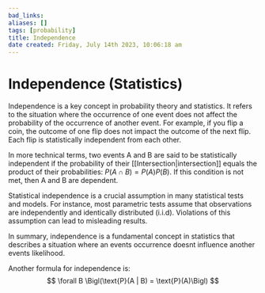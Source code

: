 ```yaml
---
bad_links:
aliases: []
tags: [probability]
title: Independence
date created: Friday, July 14th 2023, 10:06:18 am
---
```

# Independence (Statistics)

Independence is a key concept in probability theory and statistics. It refers to the situation where the occurrence of one event does not affect the probability of the occurrence of another event. For example, if you flip a coin, the outcome of one flip does not impact the outcome of the next flip. Each flip is statistically independent from each other.

In more technical terms, two events A and B are said to be statistically independent if the probability of their [[Intersection|intersection]] equals the product of their probabilities: $P(A \cap B) = P(A)P(B)$. If this condition is not met, then A and B are dependent.

Statistical independence is a crucial assumption in many statistical tests and models. For instance, most parametric tests assume that observations are independently and identically distributed (i.i.d). Violations of this assumption can lead to misleading results.

In summary, independence is a fundamental concept in statistics that describes a situation where an events occurrence doesnt influence another events likelihood.

Another formula for independence is:
$$
\forall B \Bigl(\text{P}(A | B) = \text{P}(A)\Bigl)
$$